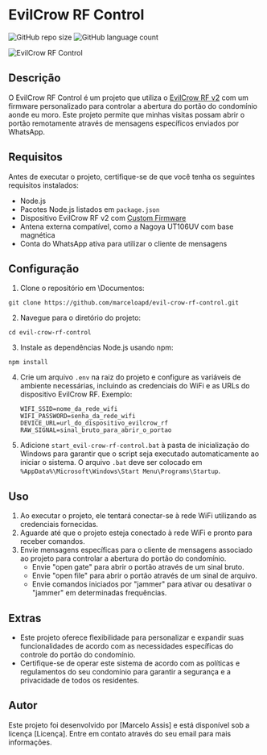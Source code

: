 # EvilCrow RF Control

![GitHub repo size](https://img.shields.io/github/repo-size/marceloapd/evil-crow-rf-control?style=for-the-badge)
![GitHub language count](https://img.shields.io/github/languages/count/marceloapd/evil-crow-rf-control?style=for-the-badge)

![EvilCrow RF Control](https://img.wattpad.com/d47da3ae0c5f93fa9293a4aa5d908d8027dc86fd/68747470733a2f2f73332e616d617a6f6e6177732e636f6d2f776174747061642d6d656469612d736572766963652f53746f7279496d6167652f6f583859356e58354763706949513d3d2d3832353732323434332e313565386231323865646463613464353238323339323033353739342e676966)

## Descrição

O EvilCrow RF Control é um projeto que utiliza o [EvilCrow RF v2](https://github.com/h-RAT/EvilCrowRF_Custom_Firmware_CC1101_FlipperZero) com um firmware personalizado para controlar a abertura do portão do condomínio aonde eu moro. Este projeto permite que minhas visitas possam abrir o portão remotamente através de mensagens específicos enviados por WhatsApp.

## Requisitos

Antes de executar o projeto, certifique-se de que você tenha os seguintes requisitos instalados:

- Node.js
- Pacotes Node.js listados em `package.json`
- Dispositivo EvilCrow RF v2 com [Custom Firmware](https://github.com/h-RAT/EvilCrowRF_Custom_Firmware_CC1101_FlipperZero)
- Antena externa compatível, como a Nagoya UT106UV com base magnética
- Conta do WhatsApp ativa para utilizar o cliente de mensagens

## Configuração

1. Clone o repositório em \Documentos:

```
git clone https://github.com/marceloapd/evil-crow-rf-control.git
```

2. Navegue para o diretório do projeto:

```
cd evil-crow-rf-control
```

3. Instale as dependências Node.js usando npm:

```
npm install
```

4. Crie um arquivo `.env` na raiz do projeto e configure as variáveis de ambiente necessárias, incluindo as credenciais do WiFi e as URLs do dispositivo EvilCrow RF. Exemplo:

    ```
    WIFI_SSID=nome_da_rede_wifi
    WIFI_PASSWORD=senha_da_rede_wifi
    DEVICE_URL=url_do_dispositivo_evilcrow_rf
    RAW_SIGNAL=sinal_bruto_para_abrir_o_portao
    ```

5. Adicione `start_evil-crow-rf-control.bat` à pasta de inicialização do Windows para garantir que o script seja executado automaticamente ao iniciar o sistema. O arquivo `.bat` deve ser colocado em `%AppData%\Microsoft\Windows\Start Menu\Programs\Startup`.

## Uso

1. Ao executar o projeto, ele tentará conectar-se à rede WiFi utilizando as credenciais fornecidas.
2. Aguarde até que o projeto esteja conectado à rede WiFi e pronto para receber comandos.
3. Envie mensagens específicas para o cliente de mensagens associado ao projeto para controlar a abertura do portão do condomínio.
    - Envie "open gate" para abrir o portão através de um sinal bruto.
    - Envie "open file" para abrir o portão através de um sinal de arquivo.
    - Envie comandos iniciados por "jammer" para ativar ou desativar o "jammer" em determinadas frequências.

## Extras

- Este projeto oferece flexibilidade para personalizar e expandir suas funcionalidades de acordo com as necessidades específicas do controle do portão do condomínio.
- Certifique-se de operar este sistema de acordo com as políticas e regulamentos do seu condomínio para garantir a segurança e a privacidade de todos os residentes.

## Autor

Este projeto foi desenvolvido por [Marcelo Assis] e está disponível sob a licença [Licença]. Entre em contato através do seu email para mais informações.
